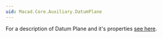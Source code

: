 ```yaml
---
uid: Macad.Core.Auxiliary.DatumPlane
---
```

For a description of Datum Plane and it's properties [see here](xref:322f5cc2-0fc7-43f9-bb80-5e87cb3e3651).